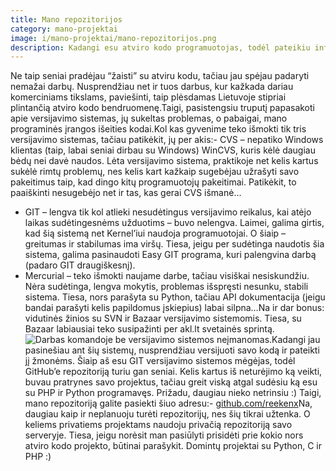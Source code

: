 ```yaml
---
title: Mano repozitorijos
category: mano-projektai
image: i/mano-projektai/mano-repozitorijos.png
description: Kadangi esu atviro kodo programuotojas, todėl pateikiu informaciją kur rasti mano kodą.
---
```


Ne taip seniai pradėjau “žaisti” su atviru kodu, tačiau jau spėjau padaryti nemažai darbų. Nusprendžiau net ir tuos darbus, kur kažkada dariau komerciniams tikslams, paviešinti, taip plėsdamas Lietuvoje stipriai plintančią atviro kodo bendruomenę.Taigi, pasistengsiu truputį papasakoti apie versijavimo sistemas, jų sukeltas problemas, o pabaigai, mano programinės įrangos išeities kodai.Kol kas gyvenime teko išmokti tik tris versijavimo sistemas, tačiau patikėkit, jų per akis:-   CVS – nepatiko Windows klientas (taip, labai seniai dirbau su Windows) WinCVS, kuris kėlė daugiau bėdų nei davė naudos. Lėta versijavimo sistema, praktikoje net kelis kartus sukėlė rimtų problemų, nes kelis kart kažkaip sugebėjau užrašyti savo pakeitimus taip, kad dingo kitų programuotojų pakeitimai. Patikėkit, to paaiškinti nesugebėjo net ir tas, kas gerai CVS išmanė...
-   GIT – lengva tik kol atlieki nesudėtingus versijavimo reikalus, kai atėjo laikas sudėtingesnėms užduotims – buvo nelengva. Laimei, galima girtis, kad šią sistemą net Kernel’iui naudoja programuotojai. O šiaip – greitumas ir stabilumas ima viršų. Tiesa, jeigu per sudėtinga naudotis šia sistema, galima pasinaudoti Easy GIT programa, kuri palengvina darbą (padaro GIT draugiškesnį).
-   Mercurial – teko išmokti naujame darbe, tačiau visiškai nesiskundžiu. Nėra sudėtinga, lengva mokytis, problemas išspręsti nesunku, stabili sistema. Tiesa, nors parašyta su Python, tačiau API dokumentacija (jeigu bandai parašyti kelis papildomus įskiepius) labai silpna…Na ir dar bonus: vidutinės žinios su SVN ir Bazaar versijavimo sistemomis. Tiesa, su Bazaar labiausiai teko susipažinti per akl.lt svetainės sprintą.![Darbas komandoje be versijavimo sistemos neįmanomas.](/i/team.jpg)Kadangi jau pasinešiau ant šių sistemų, nusprendžiau versijuoti savo kodą ir pateikti jį žmonėms. Šiaip aš esu GIT versijavimo sistemos mėgėjas, todėl GitHub’e repozitoriją turiu gan seniai. Kelis kartus iš neturėjimo ką veikti, buvau pratrynes savo projektus, tačiau greit viską atgal sudėsiu ką esu su PHP ir Python programavęs. Prižadu, daugiau nieko netrinsiu :) Taigi, mano repozitoriją galite pasiekti šiuo adresu:-   [github.com/reekenx](http://github.com/reekenx)Na, daugiau kaip ir neplanuoju turėti repozitorijų, nes šių tikrai užtenka. O keliems privatiems projektams naudoju privačią repozitoriją savo serveryje. Tiesa, jeigu norėsit man pasiūlyti prisidėti prie kokio nors atviro kodo projekto, būtinai parašykit. Domintų projektai su Python, C ir PHP :)